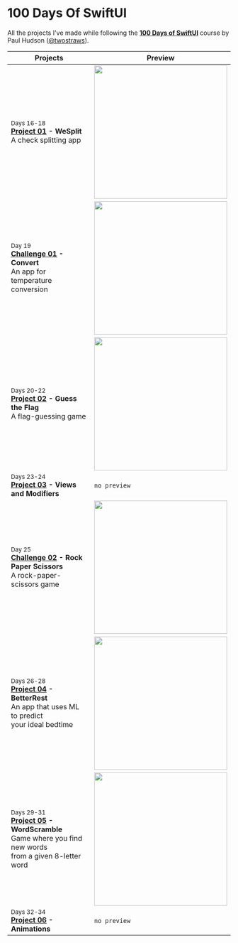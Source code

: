 # 100 Days Of SwiftUI
All the projects I've made while following the [**100 Days of SwiftUI**](https://www.hackingwithswift.com/100/swiftui) course by Paul Hudson ([@twostraws](https://github.com/twostraws)).

Projects | Preview
--- | ---
<sub>Days 16-18</sub> <br> **[Project 01](P01-WeSplit) - WeSplit** <br> A check splitting app | <img src="https://user-images.githubusercontent.com/23068820/187034737-85e93148-f0b0-4557-a9af-e906c239106d.png" width="300">
<sub>Day 19</sub> <br> **[Challenge 01](C01-Convert) - Convert** <br> An app for temperature conversion | <img src="https://user-images.githubusercontent.com/23068820/187061843-9bbf6b81-2a16-4a3a-b66b-ddaef8d55b8b.png" width="300">
<sub>Days 20-22</sub> <br> **[Project 02](P02-GuessTheFlag) - Guess the Flag** <br> A flag-guessing game | <img src="https://user-images.githubusercontent.com/23068820/187620496-34a85f8e-816c-4dfb-8a74-46940122e080.png" width="300">
<sub>Days 23-24</sub> <br> **[Project 03](P03-ViewsAndModifiers) - Views and Modifiers** | `no preview`
<sub>Day 25</sub> <br> **[Challenge 02](C02-RPS) - Rock Paper Scissors** <br> A rock-paper-scissors game | <img src="https://user-images.githubusercontent.com/23068820/188308901-f2df71a6-3b96-4f5c-a145-44f327274ee7.png" width="300">
<sub>Days 26-28</sub> <br> **[Project 04](P04-BetterRest) - BetterRest** <br> An app that uses ML to predict <br> your ideal bedtime | <img src="https://user-images.githubusercontent.com/23068820/189107328-4d7d2596-1980-4f30-901a-022dcf5c8334.png" width="300">
<sub>Days 29-31</sub> <br> **[Project 05](P05-WordScramble) - WordScramble** <br> Game where you find new words <br> from a given 8-letter word | <img src="https://user-images.githubusercontent.com/23068820/190365098-63981ab3-dcff-40c3-8436-d2fd3b033baf.png" width="300">
<sub>Days 32-34</sub> <br> **[Project 06](P06-Animations) - Animations** | `no preview`

